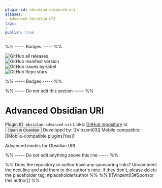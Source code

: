```yaml
---
plugin-id: obsidian-advanced-uri
aliases:
- Advanced Obsidian URI
tags: 
- 
publish: true
---
```


%% ----- Badges ----- %%

![GitHub all releases](https://img.shields.io/github/downloads/Vinzent03/obsidian-advanced-uri/total?color=573E7A&logo=github&style=for-the-badge)   
![GitHub manifest version](https://img.shields.io/github/manifest-json/v/Vinzent03/obsidian-advanced-uri?color=573E7A&logo=github&style=for-the-badge)   
![GitHub issues by-label](https://img.shields.io/github/issues/Vinzent03/obsidian-advanced-uri/help%20wanted?color=573E7A&logo=github&style=for-the-badge)   
![GitHub Repo stars](https://img.shields.io/github/stars/Vinzent03/obsidian-advanced-uri?color=573E7A&logo=github&style=for-the-badge)

%% ----- Badges ----- %%

%% ----- Do not edit this section ----- %%

# Advanced Obsidian URI

Plugin ID: `obsidian-advanced-uri`
Links: [GitHub repository](https://github.com/Vinzent03/obsidian-advanced-uri) or [<button id=HH>Open in Obsidian</button>](obsidian://goto-plugin?id=obsidian-advanced-uri)
Developed by: [[Vinzent03]]
Mobile compatible: [[Mobile-compatible plugins|Yes]]

Advanced modes for Obsidian URI

%% ----- Do not edit anything above this line ----- %% 

%% Does the repository or author have any sponsoring links? Uncomment the next line and add them to the author's note. If they don't, please delete the placeholder tag: #placeholder/author %%
%% ![[Vinzent03#Sponsor this author]] %%
